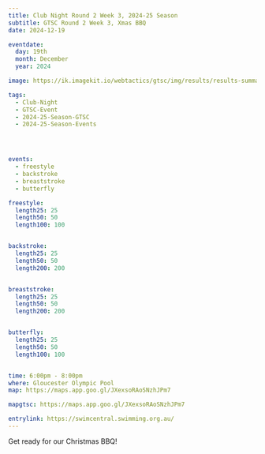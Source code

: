 ```yaml
---
title: Club Night Round 2 Week 3, 2024-25 Season
subtitle: GTSC Round 2 Week 3, Xmas BBQ
date: 2024-12-19

eventdate:
  day: 19th
  month: December
  year: 2024

image: https://ik.imagekit.io/webtactics/gtsc/img/results/results-summary-10.jpg

tags:
  - Club-Night
  - GTSC-Event
  - 2024-25-Season-GTSC
  - 2024-25-Season-Events




events:
  - freestyle
  - backstroke
  - breaststroke
  - butterfly

freestyle:
  length25: 25
  length50: 50
  length100: 100


backstroke:
  length25: 25
  length50: 50
  length200: 200


breaststroke:
  length25: 25
  length50: 50
  length200: 200


butterfly:
  length25: 25
  length50: 50
  length100: 100


time: 6:00pm - 8:00pm
where: Gloucester Olympic Pool
map: https://maps.app.goo.gl/JXexsoRAoSNzhJPm7

mapgtsc: https://maps.app.goo.gl/JXexsoRAoSNzhJPm7

entrylink: https://swimcentral.swimming.org.au/
---
```


Get ready for our Christmas  BBQ!